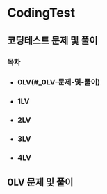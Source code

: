 # CodingTest

## 코딩테스트 문제 및 풀이

### 목차
+ ### 0LV(#_0LV-문제-및-풀이)
+ ### 1LV
+ ### 2LV
+ ### 3LV
+ ### 4LV

## 0LV 문제 및 풀이
